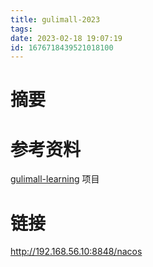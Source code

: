 ```yaml
---
title: gulimall-2023
tags: 
date: 2023-02-18 19:07:19
id: 1676718439521018100
---
```

# 摘要

# 参考资料

[gulimall-learning](https://github.com/NiceSeason/gulimall-learning.git) 项目



# 链接

http://192.168.56.10:8848/nacos
